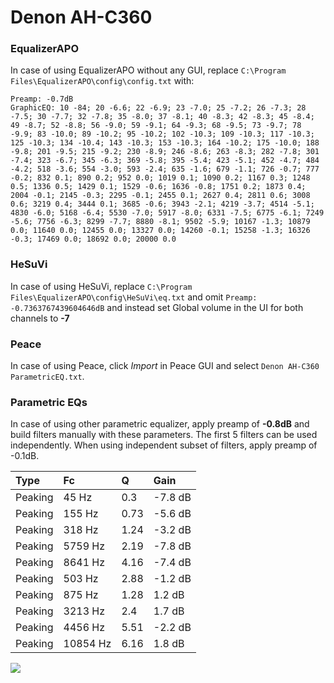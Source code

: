 # Denon AH-C360

### EqualizerAPO
In case of using EqualizerAPO without any GUI, replace `C:\Program Files\EqualizerAPO\config\config.txt`
with:
```
Preamp: -0.7dB
GraphicEQ: 10 -84; 20 -6.6; 22 -6.9; 23 -7.0; 25 -7.2; 26 -7.3; 28 -7.5; 30 -7.7; 32 -7.8; 35 -8.0; 37 -8.1; 40 -8.3; 42 -8.3; 45 -8.4; 49 -8.7; 52 -8.8; 56 -9.0; 59 -9.1; 64 -9.3; 68 -9.5; 73 -9.7; 78 -9.9; 83 -10.0; 89 -10.2; 95 -10.2; 102 -10.3; 109 -10.3; 117 -10.3; 125 -10.3; 134 -10.4; 143 -10.3; 153 -10.3; 164 -10.2; 175 -10.0; 188 -9.8; 201 -9.5; 215 -9.2; 230 -8.9; 246 -8.6; 263 -8.3; 282 -7.8; 301 -7.4; 323 -6.7; 345 -6.3; 369 -5.8; 395 -5.4; 423 -5.1; 452 -4.7; 484 -4.2; 518 -3.6; 554 -3.0; 593 -2.4; 635 -1.6; 679 -1.1; 726 -0.7; 777 -0.2; 832 0.1; 890 0.2; 952 0.0; 1019 0.1; 1090 0.2; 1167 0.3; 1248 0.5; 1336 0.5; 1429 0.1; 1529 -0.6; 1636 -0.8; 1751 0.2; 1873 0.4; 2004 -0.1; 2145 -0.3; 2295 -0.1; 2455 0.1; 2627 0.4; 2811 0.6; 3008 0.6; 3219 0.4; 3444 0.1; 3685 -0.6; 3943 -2.1; 4219 -3.7; 4514 -5.1; 4830 -6.0; 5168 -6.4; 5530 -7.0; 5917 -8.0; 6331 -7.5; 6775 -6.1; 7249 -5.6; 7756 -6.3; 8299 -7.7; 8880 -8.1; 9502 -5.9; 10167 -1.3; 10879 0.0; 11640 0.0; 12455 0.0; 13327 0.0; 14260 -0.1; 15258 -1.3; 16326 -0.3; 17469 0.0; 18692 0.0; 20000 0.0
```

### HeSuVi
In case of using HeSuVi, replace `C:\Program Files\EqualizerAPO\config\HeSuVi\eq.txt` and omit `Preamp:
-0.7363767439604646dB` and instead set Global volume in the UI for both channels to **-7**

### Peace
In case of using Peace, click *Import* in Peace GUI and select `Denon AH-C360 ParametricEQ.txt`.

### Parametric EQs
In case of using other parametric equalizer, apply preamp of **-0.8dB** and build filters manually
with these parameters. The first 5 filters can be used independently.
When using independent subset of filters, apply preamp of -0.1dB.

| Type    | Fc       |    Q | Gain    |
|:--------|:---------|:-----|:--------|
| Peaking | 45 Hz    | 0.3  | -7.8 dB |
| Peaking | 155 Hz   | 0.73 | -5.6 dB |
| Peaking | 318 Hz   | 1.24 | -3.2 dB |
| Peaking | 5759 Hz  | 2.19 | -7.8 dB |
| Peaking | 8641 Hz  | 4.16 | -7.4 dB |
| Peaking | 503 Hz   | 2.88 | -1.2 dB |
| Peaking | 875 Hz   | 1.28 | 1.2 dB  |
| Peaking | 3213 Hz  | 2.4  | 1.7 dB  |
| Peaking | 4456 Hz  | 5.51 | -2.2 dB |
| Peaking | 10854 Hz | 6.16 | 1.8 dB  |

![](https://raw.githubusercontent.com/jaakkopasanen/AutoEq/master/results/headphonecom/sbaf-serious/Denon%20AH-C360/Denon%20AH-C360.png)